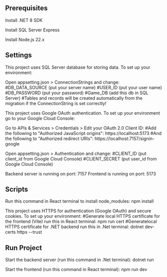 ## Prerequisites ## 

Install .NET 8 SDK

Install SQL Server Express

Install Node.js 22.x



## Settings ## 

This project uses SQL Server database for storing data. To set up your environment:

Open appsetting.json > ConnectionStrings and change:
 #DB_DATA_SOURCE (put your server name)
 #USER_ID (put your user name)
 #DB_PASSWORD (put your password)
 #Game_DB (add this db in SQL Server)
 #Tables and records will be created automatically from the migration if the ConnectionString is set correctly!


This project uses Google OAuth authentication. To set up your environment go to your Google Cloud Console:

Go to APIs & Services > Credentials > Edit your OAuth 2.0 Client ID:
 #Add the following to "Authorized JavaScript origins": https://localhost:5173
 #And the following to "Authorized redirect URIs": https://localhost:7157/signin-google

Open appsetting.json > Authentication and change:
 #CLIENT_ID (put client_id from Google Cloud Console)
 #CLIENT_SECRET (put user_id from Google Cloud Console)


Backend server is running on port: 7157
Frontend is running on port: 5173



## Scripts ##

Run this command in React terminal to install node_modules: npm install

This project uses HTTPS for authentication (Google OAuth) and secure cookies. To set up your environment:
 #Generate local HTTPS certificate for the frontend (Vite) run this in React terminal: npm run cert
 #Generatelocal HTTPS certificate for .NET backend run this in .Net terminal: dotnet dev-certs https --trust



## Run Project ##

Start the backend server (run this command in .Net terminal): dotnet run

Start the frontend (run this command in React terminal): npm run dev





